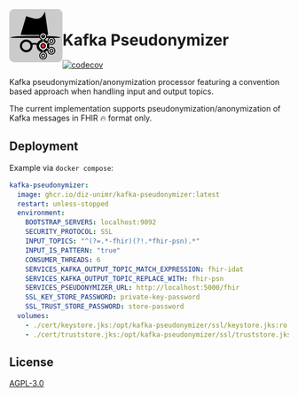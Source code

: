<img align="left" src="assets/kafka-pseudonymizer_96.png" alt="Kafka Pseudonymizer icon" width="96" height="96" >

# Kafka Pseudonymizer
[![codecov](https://codecov.io/gh/diz-unimr/kafka-pseudonymizer/graph/badge.svg?token=uaRbgoqlta)](https://codecov.io/gh/diz-unimr/kafka-pseudonymizer)

Kafka pseudonymization/anonymization processor featuring a convention based approach when handling input and output topics.

The current implementation supports pseudonymization/anonymization of Kafka messages in FHIR 🔥 format only.

## Deployment

Example via `docker compose`:
```yml
kafka-pseudonymizer:
  image: ghcr.io/diz-unimr/kafka-pseudonymizer:latest
  restart: unless-stopped
  environment:
    BOOTSTRAP_SERVERS: localhost:9092
    SECURITY_PROTOCOL: SSL
    INPUT_TOPICS: "^(?=.*-fhir)(?!.*fhir-psn).*"
    INPUT_IS_PATTERN: "true"
    CONSUMER_THREADS: 6
    SERVICES_KAFKA_OUTPUT_TOPIC_MATCH_EXPRESSION: fhir-idat
    SERVICES_KAFKA_OUTPUT_TOPIC_REPLACE_WITH: fhir-psn
    SERVICES_PSEUDONYMIZER_URL: http://localhost:5000/fhir
    SSL_KEY_STORE_PASSWORD: private-key-password
    SSL_TRUST_STORE_PASSWORD: store-password
  volumes:
    - ./cert/keystore.jks:/opt/kafka-pseudonymizer/ssl/keystore.jks:ro
    - ./cert/truststore.jks:/opt/kafka-pseudonymizer/ssl/truststore.jks:ro
```

## License

[AGPL-3.0](https://www.gnu.org/licenses/agpl-3.0.en.html)
